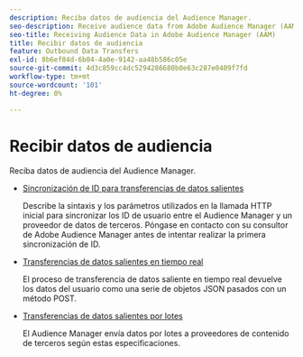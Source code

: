 ```yaml
---
description: Reciba datos de audiencia del Audience Manager.
seo-description: Receive audience data from Adobe Audience Manager (AAM).
seo-title: Receiving Audience Data in Adobe Audience Manager (AAM)
title: Recibir datos de audiencia
feature: Outbound Data Transfers
exl-id: 8b6ef84d-6b04-4a0e-9142-aa48b586c05e
source-git-commit: 4d3c859cc4dc5294286680b0e63c287e0409f7fd
workflow-type: tm+mt
source-wordcount: '101'
ht-degree: 0%

---
```


# Recibir datos de audiencia

Reciba datos de audiencia del Audience Manager.

* [Sincronización de ID para transferencias de datos salientes](id-sync-outbound.md)

  Describe la sintaxis y los parámetros utilizados en la llamada HTTP inicial para sincronizar los ID de usuario entre el Audience Manager y un proveedor de datos de terceros. Póngase en contacto con su consultor de Adobe Audience Manager antes de intentar realizar la primera sincronización de ID.

* [Transferencias de datos salientes en tiempo real](real-time-outbound-transfers/real-time-outbound-transfers.md)

  El proceso de transferencia de datos saliente en tiempo real devuelve los datos del usuario como una serie de objetos JSON pasados con un método POST.

* [Transferencias de datos salientes por lotes](batch-outbound-transfers/batch-outbound-overview.md)

  El Audience Manager envía datos por lotes a proveedores de contenido de terceros según estas especificaciones.
